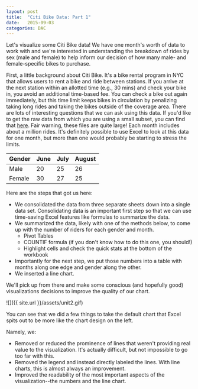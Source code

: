 ```yaml
---
layout: post
title:  "Citi Bike Data: Part 1"
date:   2015-09-03
categories: DAC
---
```

Let's visualize some Citi Bike data! We have one month's worth of data to work with and we're interested in understanding the breakdown of rides by sex (male and female) to help inform our decision of how many male- and female-specific bikes to purchase.

First, a little background about Citi Bike. It's a bike rental program in NYC that allows users to rent a bike and ride between stations. If you arrive at the next station within an allotted time (e.g., 30 mins) and check your bike in, you avoid an additional time-based fee. You can check a bike out again immediately, but this time limit keeps bikes in circulation by penalizing taking long rides and taking the bikes outside of the coverage area. There are lots of interesting questions that we can ask using this data. If you'd like to get the raw data from which you are using a small subset, you can find that [here](). Fair warning, these files are quite large! Each month includes about a million rides. It's definitely possible to use Excel to look at this data for one month, but more than one would probably be starting to stress the limits.

 Gender | June | July | August 
---|---|---|---
 Male | 20 | 25 | 26 
 Female | 30 | 27 | 25 

Here are the steps that got us here:

*	We consolidated the data from three separate sheets down into a single data set. Consolidating data is an important first step so that we can use time-saving Excel features like formulas to summarize the data.  
*	We summarized the data, likely with one of the methods below, to come up with the number of riders for each gender and month.
	*	Pivot Tables
	*	COUNTIF formula (if you don't know how to do this one, you should!)
	*	Highlight cells and check the quick stats at the bottom of the workbook
* 	Importantly for the next step, we put those numbers into a table with months along one edge and gender along the other.
* 	We inserted a line chart.

We'll pick up from there and make some conscious (and hopefully good) visualizations decisions to improve the quality of our chart. 

![]({{ site.url }}/assets/unit2.gif)

You can see that we did a few things to take the default chart that Excel spits out to be more like the chart design on the left.

Namely, we:

*	Removed or reduced the prominence of lines that weren't providing real value to the visualization. It's actually difficult, but not impossible to go too far with this.
* Removed the legend and instead directly labeled the lines. With line charts, this is almost always an improvement.
* Improved the readability of the most important aspects of the visualization--the numbers and the line chart.